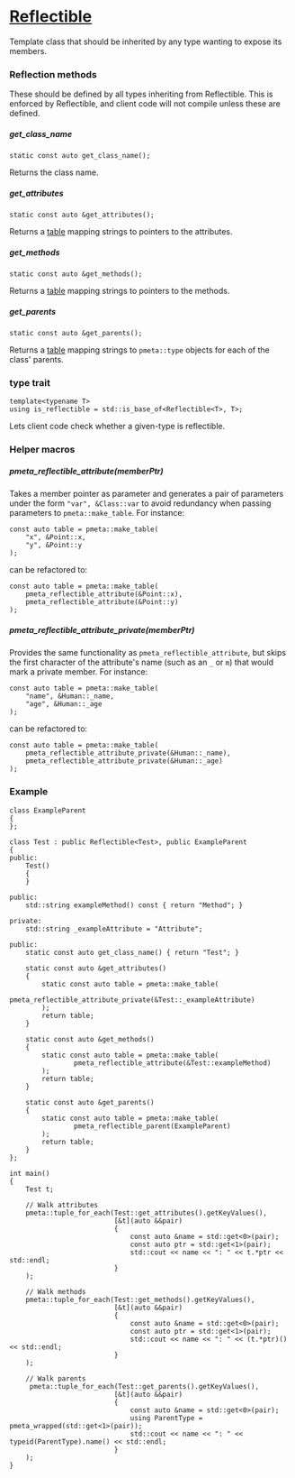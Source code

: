 # [Reflectible](Reflectible.hpp)

Template class that should be inherited by any type wanting to expose its members.

### Reflection methods

These should be defined by all types inheriting from Reflectible. This is enforced by Reflectible, and client code will not compile unless these are defined.

##### get_class_name

```
static const auto get_class_name();
```
Returns the class name.

##### get_attributes

```
static const auto &get_attributes();
```
Returns a [table](https://github.com/phiste/putils/blob/master/meta/table.md) mapping strings to pointers to the attributes.

##### get_methods

```
static const auto &get_methods();
```
Returns a [table](https://github.com/phiste/putils/blob/master/meta/table.md) mapping strings to pointers to the methods.

##### get_parents
```
static const auto &get_parents();
```
Returns a [table](https://github.com/phiste/putils/blob/master/meta/table.md) mapping strings to `pmeta::type` objects for each of the class' parents.

### type trait

```
template<typename T>
using is_reflectible = std::is_base_of<Reflectible<T>, T>;
```

Lets client code check whether a given-type is reflectible.

### Helper macros

##### pmeta_reflectible_attribute(memberPtr)

Takes a member pointer as parameter and generates a pair of parameters under the form `"var", &Class::var` to avoid redundancy when passing parameters to `pmeta::make_table`. For instance:

```
const auto table = pmeta::make_table(
    "x", &Point::x,
    "y", &Point::y
);
```

can be refactored to:

```
const auto table = pmeta::make_table(
    pmeta_reflectible_attribute(&Point::x),
    pmeta_reflectible_attribute(&Point::y)
);
```

##### pmeta_reflectible_attribute_private(memberPtr)

Provides the same functionality as `pmeta_reflectible_attribute`, but skips the first character of the attribute's name (such as an `_` or `m`) that would mark a private member. For instance:

```
const auto table = pmeta::make_table(
    "name", &Human::_name,
    "age", &Human::_age
);
```

can be refactored to:

```
const auto table = pmeta::make_table(
    pmeta_reflectible_attribute_private(&Human::_name),
    pmeta_reflectible_attribute_private(&Human::_age)
);
```

### Example

```
class ExampleParent
{
};

class Test : public Reflectible<Test>, public ExampleParent
{
public:
    Test()
    {
    }

public:
    std::string exampleMethod() const { return "Method"; }

private:
    std::string _exampleAttribute = "Attribute";

public:
    static const auto get_class_name() { return "Test"; }

    static const auto &get_attributes()
    {
        static const auto table = pmeta::make_table(
                pmeta_reflectible_attribute_private(&Test::_exampleAttribute)
        );
        return table;
    }

    static const auto &get_methods()
    {
        static const auto table = pmeta::make_table(
                pmeta_reflectible_attribute(&Test::exampleMethod)
        );
        return table;
    }

    static const auto &get_parents()
    {
        static const auto table = pmeta::make_table(
                pmeta_reflectible_parent(ExampleParent)
        );
        return table;
    }
};

int main()
{
    Test t;

    // Walk attributes
    pmeta::tuple_for_each(Test::get_attributes().getKeyValues(),
                          [&t](auto &&pair)
                          {
                              const auto &name = std::get<0>(pair);
                              const auto ptr = std::get<1>(pair);
                              std::cout << name << ": " << t.*ptr << std::endl;
                          }
    );

    // Walk methods
    pmeta::tuple_for_each(Test::get_methods().getKeyValues(),
                          [&t](auto &&pair)
                          {
                              const auto &name = std::get<0>(pair);
                              const auto ptr = std::get<1>(pair);
                              std::cout << name << ": " << (t.*ptr)() << std::endl;
                          }
    );

    // Walk parents
     pmeta::tuple_for_each(Test::get_parents().getKeyValues(),
                          [&t](auto &&pair)
                          {
                              const auto &name = std::get<0>(pair);
                              using ParentType = pmeta_wrapped(std::get<1>(pair));
                              std::cout << name << ": " << typeid(ParentType).name() << std::endl;
                          }
    );
}
```
